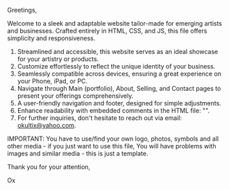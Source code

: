 Greetings,

Welcome to a sleek and adaptable website tailor-made for emerging artists and businesses. 
Crafted entirely in HTML, CSS, and JS, this file offers simplicity and responsiveness.

1. Streamlined and accessible, this website serves as an ideal showcase for your artistry or products.
2. Customize effortlessly to reflect the unique identity of your business.
3. Seamlessly compatible across devices, ensuring a great experience on your Phone, iPad, or PC.
4. Navigate through Main (portfolio), About, Selling, and Contact pages to present your offerings comprehensively.
5. A user-friendly navigation and footer, designed for simple adjustments.
6. Enhance readability with embedded comments in the HTML file: "<!-- Write your comments here -->".
7. For further inquiries, don't hesitate to reach out via email: okultix@yahoo.com.

IMPORTANT: You have to use/find your own logo, photos, symbols and all other media - if you just want to use this file,
You will have problems with images and similar media - this is just a template.

Thank you for your attention,

Ox
